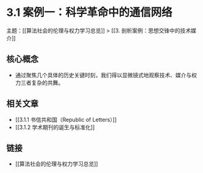 # 3.1 案例一：科学革命中的通信网络

主题：[[算法社会的伦理与权力学习总览]] > [[3. 剖析案例：思想交锋中的技术媒介]]

## 核心概念

- 通过聚焦几个具体的历史关键时刻，我们得以显微镜式地观察技术、媒介与权力三者复杂的共舞。

## 相关文章

- [[3.1.1 书信共和国（Republic of Letters）]]
- [[3.1.2 学术期刊的诞生与标准化]]

## 链接

- [[算法社会的伦理与权力学习总览]]
